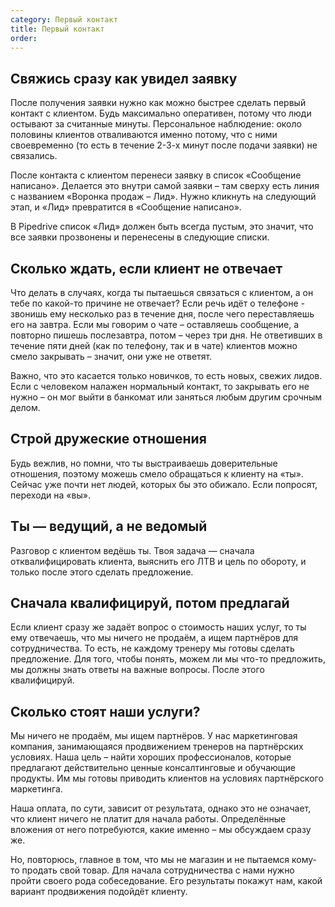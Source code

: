 ```yaml
---
category: Первый контакт
title: Первый контакт
order: 
--- 
```


## Свяжись сразу как увидел заявку

После получения заявки нужно как можно быстрее сделать первый контакт с клиентом. Будь максимально оперативен, потому что люди остывают за считанные минуты. Персональное наблюдение: около половины клиентов отваливаются именно потому, что с ними своевременно (то есть в течение 2-3-х минут после подачи заявки) не связались. 

После контакта с клиентом перенеси заявку в список «Сообщение написано». Делается это внутри самой заявки – там сверху есть линия с названием «Воронка продаж – Лид». Нужно кликнуть на следующий этап, и «Лид» превратится в «Сообщение написано».

В Pipedrive список «Лид» должен быть всегда пустым, это значит, что все заявки прозвонены и перенесены в следующие списки.

## Сколько ждать, если клиент не отвечает

Что делать в случаях, когда ты пытаешься связаться с клиентом, а он тебе по какой-то причине не отвечает? Если речь идёт о телефоне - звонишь ему несколько раз в течение дня, после чего переставляешь его на завтра. Если мы говорим о чате – оставляешь сообщение, а повторно пишешь послезавтра, потом – через три дня. Не ответивших в течение пяти дней (как по телефону, так и в чате) клиентов можно смело закрывать – значит, они уже не ответят. 

Важно, что это касается только новичков, то есть новых, свежих лидов. Если с человеком налажен нормальный контакт, то закрывать его не нужно – он мог выйти в банкомат или заняться любым другим срочным делом.

## Строй дружеские отношения

Будь вежлив, но помни, что ты выстраиваешь доверительные отношения, поэтому можешь смело обращаться к клиенту на «ты». Сейчас уже почти нет людей, которых бы это обижало. Если попросят, переходи на «вы». 

## Ты — ведущий, а не ведомый

Разговор с клиентом ведёшь ты. Твоя задача — сначала отквалифицировать клиента, выяснить его ЛТВ и цель по обороту, и только после этого сделать предложение.

## Сначала квалифицируй, потом предлагай

Если клиент сразу же задаёт вопрос о стоимость наших услуг, то ты ему отвечаешь, что мы ничего не продаём, а ищем партнёров для сотрудничества. То есть, не каждому тренеру мы готовы сделать предложение. Для того, чтобы понять, можем ли мы что-то предложить, мы должны знать ответы на важные вопросы. После этого квалифицируй.

## Сколько стоят наши услуги? 

Мы ничего не продаём, мы ищем партнёров. У нас маркетинговая компания, занимающаяся продвижением тренеров на партнёрских условиях. Наша цель – найти хороших профессионалов, которые предлагают действительно ценные консалтинговые и обучающие продукты. Им мы готовы приводить клиентов на условиях партнёрского маркетинга. 

Наша оплата, по сути, зависит от результата, однако это не означает, что клиент ничего не платит для начала работы. Определённые вложения от него потребуются, какие именно – мы обсуждаем сразу же. 

Но, повторюсь, главное в том, что мы не магазин и не пытаемся кому-то продать свой товар. Для начала сотрудничества с нами нужно пройти своего рода собеседование. Его результаты покажут нам, какой вариант продвижения подойдёт клиенту.